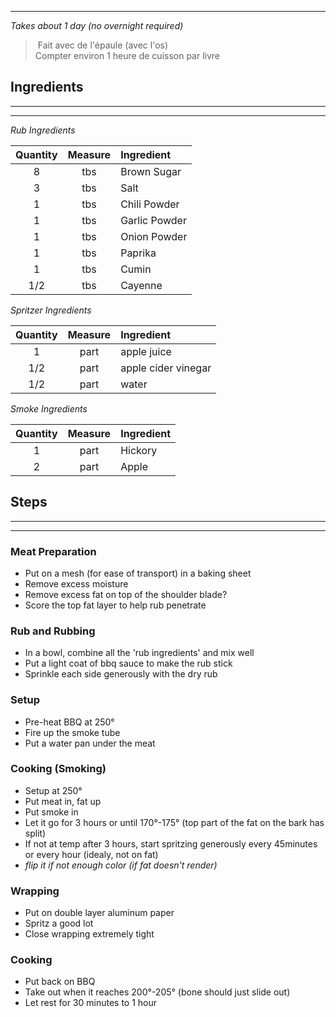 ----
*Takes about 1 day (no overnight required)*

> Fait avec de l'épaule (avec l'os)  
> Compter environ 1 heure de cuisson par livre

## Ingredients
---
---
*Rub Ingredients*

| **Quantity** | **Measure** | **Ingredient** |
| :----------: | :---------: | :------------- |
|      8       |     tbs     | Brown Sugar    |
|      3       |     tbs     | Salt           |
|      1       |     tbs     | Chili Powder   |
|      1       |     tbs     | Garlic Powder  |
|      1       |     tbs     | Onion Powder   |
|      1       |     tbs     | Paprika        |
|      1       |     tbs     | Cumin          |
|     1/2      |     tbs     | Cayenne        |

*Spritzer Ingredients*

| **Quantity** | **Measure** | **Ingredient**      |
| :----------: | :---------: | :------------------ |
|      1       |    part     | apple juice         |
|     1/2      |    part     | apple cider vinegar |
|     1/2      |    part     | water               |

*Smoke Ingredients*

| **Quantity** | **Measure** | **Ingredient** |
| :----------: | :---------: | :------------- |
|      1       |    part     | Hickory        |
|      2       |    part     | Apple          |


## Steps
---
---
### Meat Preparation

- Put on a mesh (for ease of transport) in a baking sheet
- Remove excess moisture
- Remove excess fat on top of the shoulder blade?
- Score the top fat layer to help rub penetrate

### Rub and Rubbing

- In a bowl, combine all the 'rub ingredients' and mix well
- Put a light coat of bbq sauce to make the rub stick
- Sprinkle each side generously with the dry rub

### Setup

- Pre-heat BBQ at 250°
- Fire up the smoke tube
- Put a water pan under the meat

### Cooking (Smoking)

- Setup at 250°
- Put meat in, fat up
- Put smoke in
- Let it go for 3 hours or until 170°-175° (top part of the fat on the bark has split)
- If not at temp after 3 hours, start spritzing generously every 45minutes or every hour (idealy, not on fat)
- *flip it if not enough color (if fat doesn't render)*

### Wrapping

- Put on double layer aluminum paper
- Spritz a good lot
- Close wrapping extremely tight

### Cooking

- Put back on BBQ
- Take out when it reaches 200°-205° (bone should just slide out)
- Let rest for 30 minutes to 1 hour
